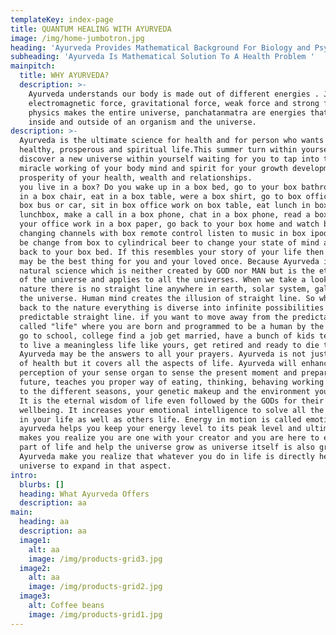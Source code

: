 ```yaml
---
templateKey: index-page
title: QUANTUM HEALING WITH AYURVEDA
image: /img/home-jumbotron.jpg
heading: 'Ayurveda Provides Mathematical Background For Biology and Psychology '
subheading: 'Ayurveda Is Mathematical Solution To A Health Problem '
mainpitch:
  title: WHY AYURVEDA?
  description: >-
    Ayurveda understands our body is made out of different energies . Just like
    electromagnetic force, gravitational force, weak force and strong force in
    physics makes the entire universe, panchatanmatra are energies that governs
    inside and outside of an organism and the universe. 
description: >-
  Ayurveda is the ultimate science for health and for person who wants to live a
  healthy, prosperous and spiritual life.This summer turn within yourself and
  discover a new universe within yourself waiting for you to tap into the
  miracle working of your body mind and spirit for your growth development and
  prosperity of your health, wealth and relationships.                        Do
  you live in a box? Do you wake up in a box bed, go to your box bathroom, sit
  in a box chair, eat in a box table, were a box shirt, go to box office in a
  box bus or car, sit in box office work on box table, eat lunch in box
  lunchbox, make a call in a box phone, chat in a box phone, read a box book, do
  your office work in a box paper, go back to your box home and watch box TV
  changing channels with box remote control listen to music in box ipod and may
  be change from box to cylindrical beer to change your state of mind and go
  back to your box bed. If this resembles your story of your life then Ayurveda
  may be the best thing for you and your loved once. Because Ayurveda is a
  natural science which is neither created by GOD nor MAN but is the eternal law
  of the universe and applies to all the universes. When we take a look at
  nature there is no straight line anywhere in earth, solar system, galaxies or
  the universe. Human mind creates the illusion of straight line. So when we go
  back to the nature everything is diverse into infinite possibilities not a
  predictable straight line. if you want to move away from the predictable so
  called "life" where you are born and programmed to be a human by the society
  go to school, college find a job get married, have a bunch of kids teach them
  to live a meaningless life like yours, get retired and ready to die then
  Ayurveda may be the answers to all your prayers. Ayurveda is not just science
  of health but it covers all the aspects of life. Ayurveda will enhances your
  perception of your sense organ to sense the present moment and prepare for the
  future, teaches you proper way of eating, thinking, behaving working according
  to the different seasons, your genetic makeup and the environment you live. 
  It is the eternal wisdom of life even followed by the GODs for their
  wellbeing. It increases your emotional intelligence to solve all the problems
  in your life as well as others life. Energy in motion is called emotion, so
  ayurveda helps you keep your energy level to its peak level and ultimately
  makes you realize you are one with your creator and you are here to experience
  part of life and help the universe grow as universe itself is also growing.
  Ayurveda make you realize that whatever you do in life is directly helping the
  universe to expand in that aspect.  
intro:
  blurbs: []
  heading: What Ayurveda Offers
  description: aa
main:
  heading: aa
  description: aa
  image1:
    alt: aa
    image: /img/products-grid3.jpg
  image2:
    alt: aa
    image: /img/products-grid2.jpg
  image3:
    alt: Coffee beans
    image: /img/products-grid1.jpg
---
```

